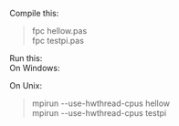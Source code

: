 Compile this:    

> fpc hellow.pas    
> fpc testpi.pas    

Run this:    
On Windows:     

On Unix:    
> mpirun --use-hwthread-cpus hellow    
> mpirun --use-hwthread-cpus testpi    
